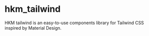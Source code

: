 # hkm_tailwind
HKM tailwind is an easy-to-use components library for Tailwind CSS inspired by Material Design.

